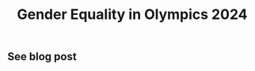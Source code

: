 <header>

<!--
  ![GIF_-_#GenderEqualOlympics_version](https://github.com/user-attachments/assets/7d41ca97-2591-4add-8e2e-93c1eff3cb84)

-->

# Gender Equality in Olympics 2024

</header>


## See blog post


<footer>

<!--
  <<< Author notes: Footer >>>
  check the links
-->


</footer>
